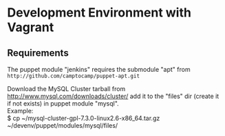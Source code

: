 Development Environment with Vagrant
====================================

Requirements
------------
The puppet module "jenkins" requires the submodule "apt" from 
`http://github.com/camptocamp/puppet-apt.git`

Download the MySQL Cluster tarball from http://www.mysql.com/downloads/cluster/
add it to the "files" dir (create it if not exists) in puppet module "mysql".  
Example:  
     $ cp ~/mysql-cluster-gpl-7.3.0-linux2.6-x86_64.tar.gz \
          ~/devenv/puppet/modules/mysql/files/
